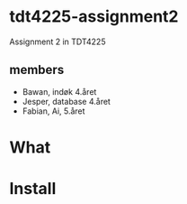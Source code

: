 # tdt4225-assignment2
Assignment 2 in TDT4225

## members
- Bawan, indøk 4.året
- Jesper, database 4.året
- Fabian, Ai, 5.året

# What

# Install
